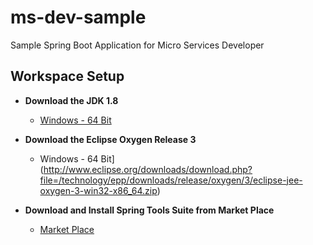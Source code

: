 # ms-dev-sample

Sample Spring Boot Application for Micro Services Developer

## Workspace Setup
* **Download the JDK 1.8** 
	* [Windows - 64 Bit](http://download.oracle.com/otn-pub/java/jdk/8u161-b12/2f38c3b165be4555a1fa6e98c45e0808/jdk-8u161-windows-x64.exe)
	
* **Download the Eclipse Oxygen Release 3**
	* Windows - 64 Bit](http://www.eclipse.org/downloads/download.php?file=/technology/epp/downloads/release/oxygen/3/eclipse-jee-oxygen-3-win32-x86_64.zip)

* **Download and Install Spring Tools Suite from Market Place**
	* [Market Place](https://marketplace.eclipse.org/content/spring-tools-aka-spring-ide-and-spring-tool-suite)
	
